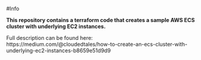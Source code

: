 #Info
<p><b>This repository contains a terraform code that creates a sample AWS ECS cluster with underlying EC2 instances. </b></p>
<p>Full description can be found here: <br>
https://medium.com/@cloudedtales/how-to-create-an-ecs-cluster-with-underlying-ec2-instances-b8659e51d9d9
</p>
